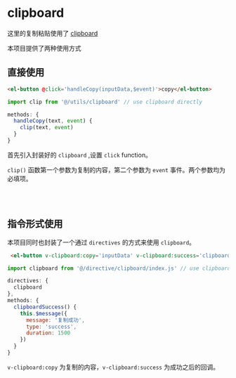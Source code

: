 # clipboard
这里的复制粘贴使用了 [clipboard](https://github.com/zenorocha/clipboard.js)

本项目提供了两种使用方式

## 直接使用
```html
<el-button @click='handleCopy(inputData,$event)'>copy</el-button>
```
```js
import clip from '@/utils/clipboard' // use clipboard directly

methods: {
  handleCopy(text, event) {
    clip(text, event)
  }
}
```

首先引入封装好的 `clipboard` ,设置 `click` function。

`clip()` 函数第一个参数为复制的内容，第二个参数为 `event` 事件。两个参数均为必填项。

<br/>
<br/>

## 指令形式使用

本项目同时也封装了一个通过 `directives` 的方式来使用 `clipboard`。

```html
 <el-button v-clipboard:copy='inputData' v-clipboard:success='clipboardSuccess'>copy</el-button>
```
```js
import clipboard from '@/directive/clipboard/index.js' // use clipboard by v-directive

directives: {
  clipboard
},
methods: {
  clipboardSuccess() {
    this.$message({
      message: '复制成功',
      type: 'success',
      duration: 1500
    })
  }
}
```
`v-clipboard:copy` 为复制的内容，`v-clipboard:success` 为成功之后的回调。

